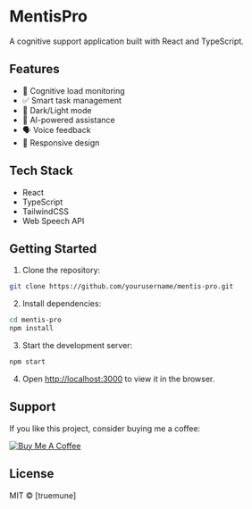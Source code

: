 # MentisPro

A cognitive support application built with React and TypeScript.

## Features

- 🧠 Cognitive load monitoring
- ✅ Smart task management
- 🌙 Dark/Light mode
- 🎯 AI-powered assistance
- 🗣️ Voice feedback
- 📱 Responsive design

## Tech Stack

- React
- TypeScript
- TailwindCSS
- Web Speech API

## Getting Started

1. Clone the repository:
```bash
git clone https://github.com/yourusername/mentis-pro.git
```

2. Install dependencies:
```bash
cd mentis-pro
npm install
```

3. Start the development server:
```bash
npm start
```

4. Open [http://localhost:3000](http://localhost:3000) to view it in the browser.

## Support

If you like this project, consider buying me a coffee:

[![Buy Me A Coffee](https://www.buymeacoffee.com/assets/img/custom_images/orange_img.png)](https://buymeacoffee.com/truemune)

## License

MIT © [truemune] 